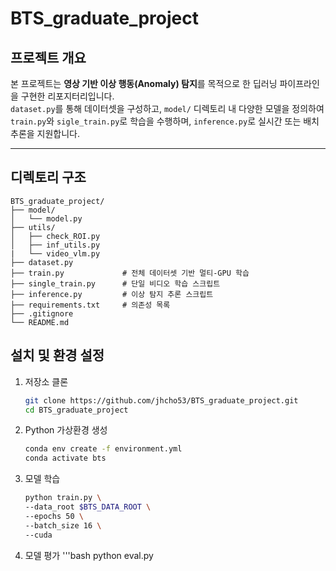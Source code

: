 # BTS_graduate_project

## 프로젝트 개요
본 프로젝트는 **영상 기반 이상 행동(Anomaly) 탐지**를 목적으로 한 딥러닝 파이프라인을 구현한 리포지터리입니다.  
`dataset.py`를 통해 데이터셋을 구성하고, `model/` 디렉토리 내 다양한 모델을 정의하여 `train.py`와 `sigle_train.py`로 학습을 수행하며, `inference.py`로 실시간 또는 배치 추론을 지원합니다.

---

## 디렉토리 구조

```plaintext
BTS_graduate_project/
├── model/
│   └── model.py
├── utils/
│   ├── check_ROI.py
│   ├── inf_utils.py
|   └── video_vlm.py
├── dataset.py
├── train.py             # 전체 데이터셋 기반 멀티-GPU 학습
├── single_train.py      # 단일 비디오 학습 스크립트
├── inference.py         # 이상 탐지 추론 스크립트
├── requirements.txt     # 의존성 목록
├── .gitignore
└── README.md
```

## 설치 및 환경 설정

1. 저장소 클론  
   ```bash
   git clone https://github.com/jhcho53/BTS_graduate_project.git
   cd BTS_graduate_project

2. Python 가상환경 생성  
   ```bash
   conda env create -f environment.yml
   conda activate bts

3. 모델 학습
   ```bash
   python train.py \
   --data_root $BTS_DATA_ROOT \
   --epochs 50 \
   --batch_size 16 \
   --cuda
4. 모델 평가
   '''bash
   python eval.py
   
